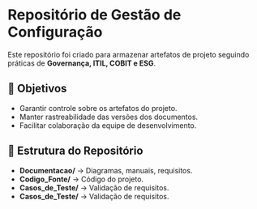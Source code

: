# Repositório de Gestão de Configuração  
Este repositório foi criado para armazenar artefatos de projeto seguindo práticas de **Governança, ITIL, COBIT e ESG**.  

## 📌 Objetivos  
- Garantir controle sobre os artefatos do projeto.  
- Manter rastreabilidade das versões dos documentos.  
- Facilitar colaboração da equipe de desenvolvimento.  

## 📂 Estrutura do Repositório  
- **Documentacao/** → Diagramas, manuais, requisitos.  
- **Codigo_Fonte/** → Código do projeto.  
- **Casos_de_Teste/** → Validação de requisitos.
- **Casos_de_Teste/** → Validação de requisitos.  

